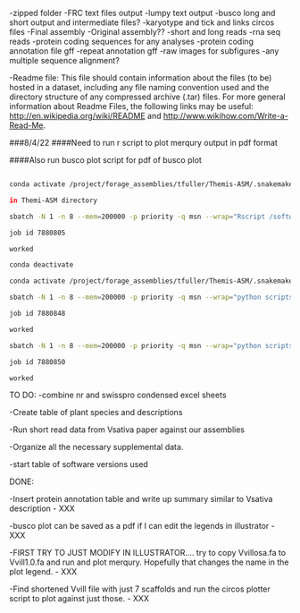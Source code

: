 -zipped folder
-FRC text files output
-lumpy text output
-busco long and short output and intermediate files?
-karyotype and tick and links circos files
-Final assembly
-Original assembly??
-short and long reads
-rna seq reads
-protein coding sequences for any analyses
-protein coding annotation file gff
-repeat annotation gff
-raw images for subfigures
-any multiple sequence alignment?

-Readme file: This file should contain information about the files (to be) hosted in a dataset, including any file naming convention used and the directory structure of any compressed archive (.tar) files. For more general information about Readme Files, the following links may be useful: http://en.wikipedia.org/wiki/README and http://www.wikihow.com/Write-a-Read-Me.



###8/4/22
####Need to run r script to plot merqury output in pdf format

####Also run busco plot script for pdf of  busco plot


```bash

conda activate /project/forage_assemblies/tfuller/Themis-ASM/.snakemake/conda/71004de4/

in Themi-ASM directory

sbatch -N 1 -n 8 --mem=200000 -p priority -q msn --wrap="Rscript /software/7/apps/merqury/1.0/plot/plot_spectra_cn.R -f merqury/Vvillosa/Vvillosa.spectra-asm.hist -o Vvillosa.spectra-asm -z merqury/Vvillosa/Vvillosa.dist_only.hist --pdf"

job id 7880805

worked

conda deactivate

conda activate /project/forage_assemblies/tfuller/Themis-ASM/.snakemake/conda/f2e83543/

sbatch -N 1 -n 8 --mem=200000 -p priority -q msn --wrap="python scripts/plotBusco.py -b busco/CommonVetch/busco_summary.txt -b busco/Vvillosa/busco_summary.txt -a V.sativa -a Vvill1.0 -o Sativa_Villosa2.pdf 2> busco_pdf.log"

job id 7880848

worked

sbatch -N 1 -n 8 --mem=200000 -p priority -q msn --wrap="python scripts/plotBusco.py -b busco/CommonVetch/busco_summary.txt -b busco/Vvillosa/busco_summary.txt -a 'V. sativa' -a Vvill1.0 -o Sativa_Villosa2.pdf 2> busco_pdf2.log"

job id 7880850

worked
```

TO DO:
-combine nr and swisspro condensed excel sheets


-Create table of plant species and descriptions


-Run short read data from Vsativa paper against our assemblies

-Organize all the necessary supplemental data.

-start table of software versions used

DONE:

-Insert protein annotation table and write up summary similar to Vsativa description - XXX

-busco plot can be saved as a pdf if I can edit the legends in illustrator - XXX

-FIRST TRY TO JUST MODIFY IN ILLUSTRATOR.... try to copy Vvillosa.fa to Vvill1.0.fa and run and plot merqury. Hopefully that changes the name in the plot legend. - XXX

-Find shortened Vvill file with just 7 scaffolds and run the circos plotter script to plot against just those. - XXX